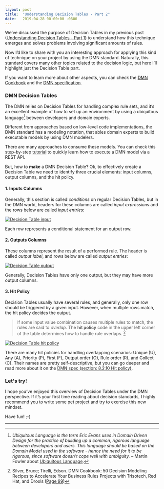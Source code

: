 ```yaml
---
layout: post
title:  "Understanding Decision Tables - Part 2"
date:   2019-04-28 00:00:00 -0300
---
```


We’ve discussed the purpose of Decision Tables in my previous post ([Understanding Decision Tables - Part 1](/2019/04/21/understanding-decision-tables-1.html)) to understand how this technique emerges and solves problems involving significant amounts of rules.

Now I’d like to share with you an interesting approach for applying this kind of technique on your project by using the DMN standard. Naturally, this standard covers many other topics related to the decision logic, but here I’ll highlight just the Decision Table part.

If you want to learn more about other aspects, you can check the [DMN Cookbook](https://methodandstyle.com/dmn-cookbook/) and the [DMN specification](https://www.omg.org/spec/DMN/About-DMN/).


### DMN Decision Tables

The DMN relies on Decision Tables for handling complex rule sets, and it’s an excellent example of how to set up an environment by using a ubiquitous language[^1] between developers and domain experts.

Different from approaches based on low-level code implementations, the DMN standard has a modeling notation, that ables domain experts to build executable models by using DMN modelers.

There are many approaches to consume these models. You can check this step-by-step [tutorial](/2018/11/30/dmn-as-the-brain-of-your-financial-bot.html) to quickly learn how to execute a DMN model via a REST API.

But, how to **make** a DMN Decision Table? Ok, to effectively create a Decision Table we need to identify three crucial elements: input columns, output columns, and the hit policy.


#### 1. Inputs Columns

Generally, this section is called *conditions* on regular Decision Tables, but in the DMN world, headers for these columns are called *input expressions* and the rows below are called *input entries*:

[![Decision Table input](/assets/decision-table-input.png "Decision Table input")](/assets/decision-table-input.png)

Each row represents a conditional statement for an output row.

#### 2. Outputs Columns

These columns represent the result of a performed rule. The header is called *output label*, and rows below are called *output entries*:

[![Decision Table output](/assets/decision-table-output.png "Decision Table output")](/assets/decision-table-output.png)

Generally, Decision Tables have only one output, but they may have more output columns.

#### 3. Hit Policy

Decision Tables usually have several rules, and generally, only one row should be triggered by a given input. However, when multiple rows match, the hit policy decides the output.

> If some input value combination causes multiple rules to match, the rules are said to _overlap_. The **hit policy** code in the upper left corner of the table determines how to handle rule overlaps. [^2]

[![Decision Table hit policy](/assets/decision-table-hit-policy.png "Decision Table hit policy")](/assets/decision-table-hit-policy.png)

There are many hit policies for handling overlapping scenarios: Unique (U), Any (A), Priority (P), First (F), Output order (O), Rule order (R), and Collect (C). Their names are pretty self-descriptive, but you can go deeper and read more about it on the [DMN spec (section: 8.2.10 Hit policy)](https://www.omg.org/spec/DMN/About-DMN/).


### Let's try!

I hope you’ve enjoyed this overview of Decision Tables under the DMN perspective. If it’s your first time reading about decision standards, I highly recommend you to write some pet project and try to exercise this new mindset.

Have fun! ;-)

---

[^1]: _Ubiquitous Language is the term Eric Evans uses in Domain Driven Design for the practice of building up a common, rigorous language between developers and users. This language should be based on the Domain Model used in the software - hence the need for it to be rigorous, since software doesn't cope well with ambiguity._ – Martin Fowler about [Ubiquitous Language](https://martinfowler.com/bliki/UbiquitousLanguage.html).

[^2]: Silver, Bruce; Tirelli, Edson. DMN Cookbook: 50 Decision Modeling Recipes to Accelerate Your Business Rules Projects with Trisotech, Red Hat, and Drools ([Page 99](https://www.amazon.com/DMN-Cookbook-Decision-Accelerate-Trisotech/dp/0982368186))



